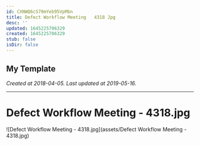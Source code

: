 ```yaml
---
id: CXNWQ6cS79mYeb95VpMbn
title: Defect Workflow Meeting   4318 Jpg
desc: ''
updated: 1645225706329
created: 1645225706329
stub: false
isDir: false
---
```

My Template
---

_Created at 2018-04-05._
_Last updated at 2019-05-16._




---

# Defect Workflow Meeting - 4318.jpg


![Defect Workflow Meeting - 4318.jpg](assets/Defect Workflow Meeting - 4318.jpg)

